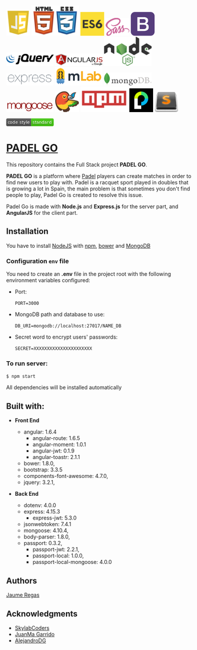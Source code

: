 <a href="https://www.javascript.com/"><img src="https://github.com/jaumereg/img-logos/blob/master/logos/javascript.png" width= "64px"></a>
<a href="https://www.w3.org/standards/webdesign/htmlcss"><img src="https://github.com/jaumereg/img-logos/blob/master/logos/html5-css3.png" width= "128px"></a>
<a href="https://www.ecma-international.org/ecma-262/6.0/"><img src="https://github.com/jaumereg/img-logos/blob/master/logos/es6.png" width= "64px"></a>
<a href="http://sass-lang.com/"><img src="https://github.com/jaumereg/img-logos/blob/master/logos/sass.png" width= "64px"></a>
<a href="http://getbootstrap.com/"><img src="https://github.com/jaumereg/img-logos/blob/master/logos/bootstrap.png" width= "64px"></a>
<a href="http://jquery.com/"><img src="https://github.com/jaumereg/img-logos/blob/master/logos/jquery.png" width= "128px"></a>
<a href="https://angularjs.org/"><img src="https://github.com/jaumereg/img-logos/blob/master/logos/angularjs.png" width= "128px"></a>
<a href="https://nodejs.org/en/"><img src="https://github.com/jaumereg/img-logos/blob/master/logos/nodejs.png" width= "128px"></a>
<a href="https://www.expressjs.com/"><img src="https://github.com/jaumereg/img-logos/blob/master/logos/expressjs.png" width= "128px"></a>
<a href="https://mlab.com/"><img src="https://github.com/jaumereg/img-logos/blob/master/logos/mongolab.png" width= "128px"></a>
<a href="https://www.mongodb.com/"><img src="https://github.com/jaumereg/img-logos/blob/master/logos/mongodb.png" width= "128px"></a>
<a href="https://www.mongoosejs.com/"><img src="https://github.com/jaumereg/img-logos/blob/master/logos/mongoose.png" width= "128px"></a>
<a href="https://bower.io/"><img src="https://github.com/jaumereg/img-logos/blob/master/logos/bower.png" width= "64px"></a>
<a href="https://www.npmjs.com/"><img src="https://github.com/jaumereg/img-logos/blob/master/logos/npm.png" width= "128px"></a>
<a href="https://www.passportjs.org/"><img src="https://github.com/jaumereg/img-logos/blob/master/logos/passport.png" width= "64px"></a>
<a href="https://www.sublimetext.com/"><img src="https://github.com/jaumereg/img-logos/blob/master/logos/sublimetext.png" width= "64px"></a>


<a href="http://standardjs.com/"><img src="https://github.com/jaumereg/img-logos/blob/master/logos/js-standard-style.png" width= "128px"></a>

# [PADEL GO](https://padel-go.herokuapp.com/)

This repository contains the Full Stack project **PADEL GO**.

**PADEL GO** is a platform where [Padel](https://en.wikipedia.org/wiki/Padel_(sport)) players can create matches in order to find new users to play with. Padel is a racquet sport played in doubles that is growing a lot in Spain, the main problem is that sometimes you don't find people to play, Padel Go is created to resolve this issue. 

Padel Go is made with **Node.js** and **Express.js** for the server part, and **AngularJS** for the client part.

## Installation

You have to install [NodeJS](https://nodejs.org/) with [npm](https://www.npmjs.com/), [bower](https://bower.io/) and [MongoDB](https://www.mongodb.com/)

### Configuration `env` file

You need to create an **.env** file in the project root with the following environment variables configured:

- Port:

  ```
  PORT=3000
  ```

- MongoDB path and database to use:

  ```
  DB_URI=mongodb://localhost:27017/NAME_DB
  ```

- Secret word to encrypt users' passwords:

  ```
  SECRET=XXXXXXXXXXXXXXXXXXXXXX
  ```

### To run server:

```
$ npm start
```

All dependencies will be installed automatically


## Built with:

- **Front End**

    - angular: 1.6.4
      - angular-route: 1.6.5
      - angular-moment: 1.0.1
      - angular-jwt: 0.1.9
      - angular-toastr: 2.1.1
    - bower: 1.8.0,
    - bootstrap: 3.3.5
    - components-font-awesome: 4.7.0,
    - jquery: 3.2.1,

- **Back End**

  - dotenv: 4.0.0
  - express: 4.15.3
    - express-jwt: 5.3.0
  - jsonwebtoken: 7.4.1
  - mongoose: 4.10.4,
  - body-parser: 1.8.0,
  - passport: 0.3.2,
    - passport-jwt: 2.2.1,
    - passport-local: 1.0.0,
    - passport-local-mongoose: 4.0.0

## Authors

[Jaume Regas](https://github.com/jaumereg)

## Acknowledgments

- [SkylabCoders](https://github.com/SkylabCoders)
- [JuanMa Garrido](https://github.com/juanmaguitar)
- [AlejandroDG](https://github.com/agandia9)
